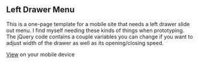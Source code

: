 Left Drawer Menu
------------------

This is a one-page template for a mobile site that needs a left drawer slide out menu. I find myself needing these kinds of things when prototyping. The jQuery code contains a couple variables you can change if you want to adjust width of the drawer as well as its opening/closing speed.

[View](http://matthewkarges.com/left-drawer-menu) on your mobile device 